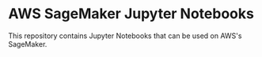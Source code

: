 # AWS SageMaker Jupyter Notebooks

This repository contains Jupyter Notebooks that can be used on AWS's SageMaker.

